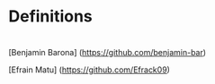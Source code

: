 # Definitions <h1>

  
[Benjamin Barona] (https://github.com/benjamin-bar)

[Efrain Matu] (https://github.com/Efrack09)
